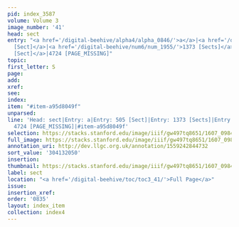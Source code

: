 ```yaml
---
pid: index_3587
volume: Volume 3
image_number: '41'
head: sect
entry: "<a href='/digital-beehive/alpha4/alpha_0846/'>a</a>|<a href='/digital-beehive/num3/num_0635/'>505
  [Sect]</a>|<a href='/digital-beehive/num6/num_1955/'>1373 [Sects]</a>|<a href='/digital-beehive/num10/num_3255/'>2291
  [Sect]</a>|4724 [PAGE_MISSING]"
topic:
first_letter: S
page:
add:
xref:
see:
index:
item: "#item-a95d8049f"
unparsed:
line: 'Head: sect|Entry: a|Entry: 505 [Sect]|Entry: 1373 [Sects]|Entry: 2291 [Sect]|Entry:
  4724 [PAGE_MISSING]|#item-a95d8049f'
selection: https://stacks.stanford.edu/image/iiif/gw497tq8651/1607_0984/1581,2050,775,172/full/0/default.jpg
full_image: https://stacks.stanford.edu/image/iiif/gw497tq8651/1607_0984/full/full/0/default.jpg
annotation_uri: http://dev.llgc.org.uk/annotation/1559242844732
sort_value: '304132050'
insertion:
thumbnail: https://stacks.stanford.edu/image/iiif/gw497tq8651/1607_0984/1581,2050,775,172/150,/0/default.jpg
label: sect
location: "<a href='/digital-beehive/toc/toc3_41/'>Full Page</a>"
issue:
insertion_xref:
order: '0835'
layout: index_item
collection: index4
---
```

